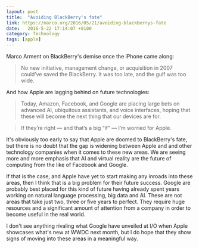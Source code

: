 ```yaml
---
layout: post
title:  "Avoiding BlackBerry's fate"
link: https://marco.org/2016/05/21/avoiding-blackberrys-fate
date:   2016-5-22 17:14:07 +0100
category: Technology
tags: [apple]
---
```


Marco Arment on BlackBerry's demise once the iPhone came along:

>No new initiative, management change, or acquisition in 2007 could’ve saved the BlackBerry. It was too late, and the gulf was too wide.

And how Apple are lagging behind on future technologies:

>Today, Amazon, Facebook, and Google are placing large bets on advanced AI, ubiquitous assistants, and voice interfaces, hoping that these will become the next thing that our devices are for.

>If they’re right — and that’s a big “if” — I’m worried for Apple.

It's obviously too early to say that Apple are doomed to BlackBerry's fate, but there is no doubt that the gap is widening between Apple and and other technology companies when it comes to these new areas. We are seeing more and more emphasis that AI and virtual reality are the future of computing from the like of Facebook and Google.

If that is the case, and Apple have yet to start making any inroads into these areas, then I think that is a big problem for their future success. Google are probably best placed for this kind of future having already spent years working on natural language processing, big data and AI. These are not areas that take just two, three or five years to perfect. They require huge resources and a significant amount of attention from a company in order to become useful in the real world.

I don't see anything rivaling what Google have unveiled at I/O when Apple showcases what's new at WWDC next month, but I do hope that they show signs of moving into these areas in a meaningful way.